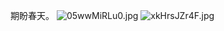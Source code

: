 期盼春天。
![05wwMiRLu0.jpg](https://picshack.net/ib/05wwMiRLu0.jpg)
![xkHrsJZr4F.jpg](https://picshack.net/ib/xkHrsJZr4F.jpg)